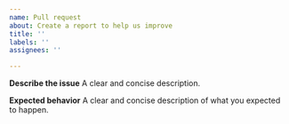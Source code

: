 ```yaml
---
name: Pull request
about: Create a report to help us improve
title: ''
labels: ''
assignees: ''

---
```


**Describe the issue**
A clear and concise description.


**Expected behavior**
A clear and concise description of what you expected to happen.
